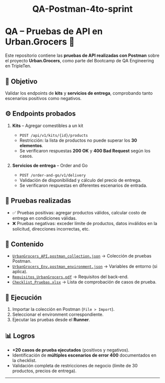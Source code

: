 <div align="center">
  
# QA-Postman-4to-sprint

</div>
  
#  QA – Pruebas de API en Urban.Grocers 🛒

Este repositorio contiene las **pruebas de API realizadas con Postman** sobre el proyecto **Urban.Grocers**, como parte del Bootcamp de QA Engineering en TripleTen.

## 📌 Objetivo
Validar los endpoints de **kits** y **servicios de entrega**, comprobando tanto escenarios positivos como negativos.

## ⚙️ Endpoints probados
1. **Kits** – Agregar comestibles a un kit  
   - `POST /api/v1/kits/{id}/products`  
   - Restricción: la lista de productos no puede superar los **30 elementos**.  
   - Se verificaron respuestas **200 OK** y **400 Bad Request** según los casos.

2. **Servicios de entrega** – Order and Go  
   - `POST /order-and-go/v1/delivery`  
   - Validación de disponibilidad y cálculo del precio de entrega.  
   - Se verificaron respuestas en diferentes escenarios de entrada.

## 🧪 Pruebas realizadas
- ✅ Pruebas positivas: agregar productos válidos, calcular costo de entrega en condiciones válidas.  
- ❌ Pruebas negativas: exceder límite de productos, datos inválidos en la solicitud, direcciones incorrectas, etc.  

## 📂 Contenido
- [`UrbanGrocers_API.postman_collection.json`](collections/UrbanGrocers_API.postman_collection.json) → Colección de pruebas Postman.  
- [`UrbanGrocers_Env.postman_environment.json`](environments/UrbanGrocers_Env.postman_environment.json) → Variables de entorno (si aplica).  
- [`Requisitos_UrbanGrocers.pdf`](https://practicum-content.s3.us-west-1.amazonaws.com/new-markets/qa-sprint-3/QA_3.1.1_Requisitos_para_el_back-end_de_Urban.grocers.pdf) → Requisitos del back-end.  
- [`Checklist_Pruebas.xlsx`](https://docs.google.com/spreadsheets/d/1kbGYznBHBtw74YLfojU-QdkZs5f2wIHI4GFnpTc9dnk/edit?gid=802585125#gid=802585125) → Lista de comprobación de casos de prueba.
 

## 🚀 Ejecución
1. Importar la colección en Postman (`File > Import`).  
2. Seleccionar el environment correspondiente.  
3. Ejecutar las pruebas desde el **Runner**.  

## 📊 Logros
- **+20 casos de prueba ejecutados** (positivos y negativos).  
- Identificación de **múltiples escenarios de error 400** documentados en la checklist.  
- Validación completa de restricciones de negocio (límite de 30 productos, precios de entrega).  

---


<div align="center">
